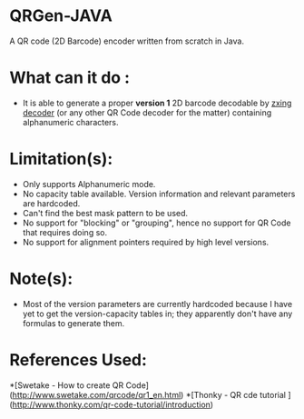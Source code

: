# QRGen-JAVA

A QR code (2D Barcode) encoder written from scratch in Java.

What can it do :
=================
 * It is able to generate a proper **version 1** 2D barcode decodable by [zxing decoder](zxing.org) (or any other QR Code decoder for the matter) containing alphanumeric characters. 

Limitation(s):
================
  * Only supports Alphanumeric mode.
  * No capacity table available. Version information and relevant parameters are hardcoded. 
  * Can't find the best mask pattern to be used.
  * No support for "blocking" or "grouping", hence no support for QR Code that requires doing so.
  * No support for alignment pointers required by high level versions.
  

Note(s):
=================
 * Most of the version parameters are currently hardcoded because I have yet to get the version-capacity tables in; they apparently don't have any formulas to generate them.


References Used:
================
*[Swetake - How to create QR Code] (http://www.swetake.com/qrcode/qr1_en.html)
*[Thonky - QR cde tutorial ] (http://www.thonky.com/qr-code-tutorial/introduction)